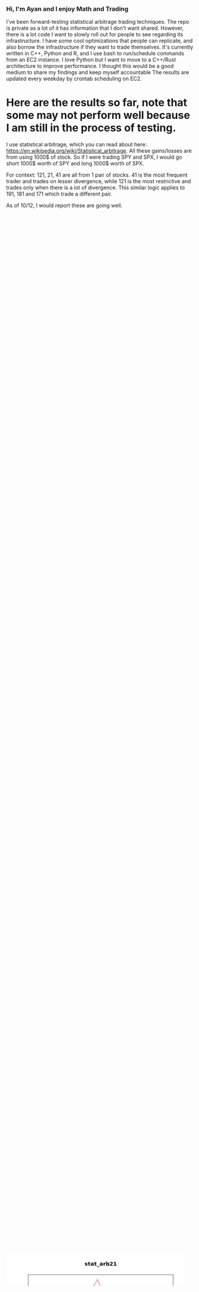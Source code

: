 ### Hi, I'm Ayan and I enjoy Math and Trading
I've been forward-testing statistical arbitrage trading techniques. The repo is private as a lot of it has information that I don't want shared. However, there is a lot code I want to slowly roll out for people to see regarding its infrastructure. I have some cool optimizations that people can replicate, and also borrow the infrastructure if they want to trade themselves. It's currently written in C++, Python and R, and I use bash to run/schedule commands from an EC2 instance. I love Python but I want to move to a C++/Rust architecture to improve performance. I thought this would be a good medium to share my findings and keep myself accountable
The results are updated every weekday by crontab scheduling on EC2.

# Here are the results so far, note that some may not perform well because I am still in the process of testing.

I use statistical arbitrage, which you can read about here: https://en.wikipedia.org/wiki/Statistical_arbitrage. All these gains/losses are from using 1000$ of stock. So if I were trading SPY and SPX, I would go short 1000$ worth of SPY and long 1000$ worth of SPX.

For context:
121, 21, 41 are all from 1 pair of stocks. 41 is the most frequent trader and trades on lesser divergence, while 121 is the most restrictive and trades only when there is a lot of divergence. This similar logic applies to 191, 181 and 171 which trade a different pair.
    

As of 10/12, I would report these are going well.
<marquee behavior="scroll" direction="up">
<img src="./imgs/stat_arb21.jpg"/>
<img src="./imgs/stat_arb41.jpg"/>
<img src="./imgs/stat_arb121.jpg"/>
<img src="./imgs/stat_arb171.jpg"/>
<img src="./imgs/stat_arb181.jpg"/>
<img src="./imgs/stat_arb191.jpg"/>
</marquee>
